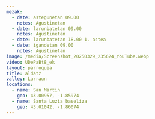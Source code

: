 ```yaml
---
mezak:
  - date: astegunetan 09.00
    notes: Agustinetan
  - date: larunbatetan 09.00
    notes: Agustinetan
  - date: larunbatetan 18.00 1. astea
  - date: igandetan 09.00
    notes: Agustinetan
image: /media/Screenshot_20250329_235624_YouTube.webp
video: UDePaBt8_ek
layout: parroquia
title: aldatz
valley: Larraun
locations:
  - name: San Martin
    geo: 43.00957, -1.85974
  - name: Santa Luzia baseliza
    geo: 43.01042, -1.86074
---
```

